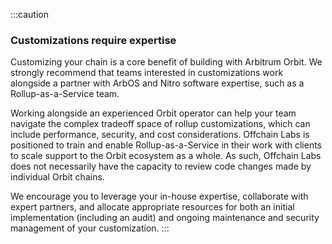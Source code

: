 :::caution 
### Customizations require expertise
Customizing your chain is a core benefit of building with Arbitrum Orbit. We strongly recommend that teams interested in customizations work alongside a partner with ArbOS and Nitro software expertise, such as a Rollup-as-a-Service team. 

Working alongside an experienced Orbit operator can help your team navigate the complex tradeoff space of rollup customizations, which can include performance, security, and cost considerations. Offchain Labs is positioned to train and enable Rollup-as-a-Service in their work with clients to scale support to the Orbit ecosystem as a whole. As such, Offchain Labs does not necessarily have the capacity to review code changes made by individual Orbit chains. 

We encourage you to leverage your in-house expertise, collaborate with expert partners, and allocate appropriate resources for both an initial implementation (including an audit) and ongoing maintenance and security management of your customization. 
:::
